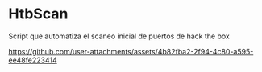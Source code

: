 # HtbScan
Script que automatiza el scaneo inicial de puertos de hack the box


https://github.com/user-attachments/assets/4b82fba2-2f94-4c80-a595-ee48fe223414

